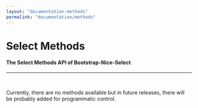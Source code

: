```yaml
---
layout: "documentation-methods"
permalink: "documentation/methods"
---
```


# Select Methods

#### The Select Methods API of Bootstrap-Nice-Select

---

&nbsp;

Currently, there are no methods available but in future releases, there will be probably added for programmatic control.